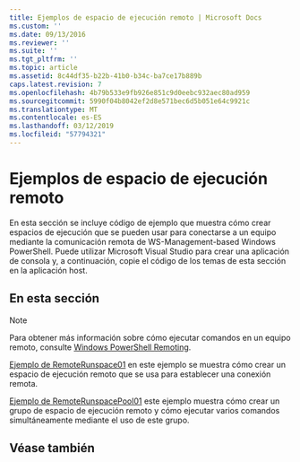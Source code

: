 ```yaml
---
title: Ejemplos de espacio de ejecución remoto | Microsoft Docs
ms.custom: ''
ms.date: 09/13/2016
ms.reviewer: ''
ms.suite: ''
ms.tgt_pltfrm: ''
ms.topic: article
ms.assetid: 8c44df35-b22b-41b0-b34c-ba7ce17b889b
caps.latest.revision: 7
ms.openlocfilehash: 4b79b533e9fb926e851c9d0eebc932aec80ad959
ms.sourcegitcommit: 5990f04b8042ef2d8e571bec6d5b051e64c9921c
ms.translationtype: MT
ms.contentlocale: es-ES
ms.lasthandoff: 03/12/2019
ms.locfileid: "57794321"
---
```

# <a name="remote-runspace-samples"></a>Ejemplos de espacio de ejecución remoto

En esta sección se incluye código de ejemplo que muestra cómo crear espacios de ejecución que se pueden usar para conectarse a un equipo mediante la comunicación remota de WS-Management-based Windows PowerShell. Puede utilizar Microsoft Visual Studio para crear una aplicación de consola y, a continuación, copie el código de los temas de esta sección en la aplicación host.

## <a name="in-this-section"></a>En esta sección

> [!NOTE]
> Para obtener más información sobre cómo ejecutar comandos en un equipo remoto, consulte [Windows PowerShell Remoting](https://msdn.microsoft.com/en-us/library/ee706563(v=vs.85).aspx).

 [Ejemplo de RemoteRunspace01](./remoterunspace01-sample.md) en este ejemplo se muestra cómo crear un espacio de ejecución remoto que se usa para establecer una conexión remota.

 [Ejemplo de RemoteRunspacePool01](./remoterunspacepool01-sample.md) este ejemplo muestra cómo crear un grupo de espacio de ejecución remoto y cómo ejecutar varios comandos simultáneamente mediante el uso de este grupo.

## <a name="see-also"></a>Véase también

